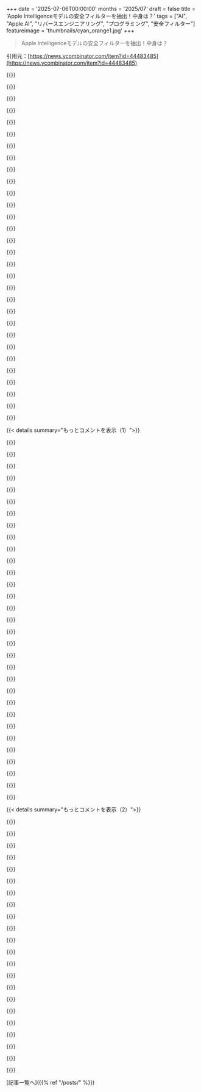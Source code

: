 +++
date = '2025-07-06T00:00:00'
months = '2025/07'
draft = false
title = 'Apple Intelligenceモデルの安全フィルターを抽出！中身は？'
tags = ["AI", "Apple AI", "リバースエンジニアリング", "プログラミング", "安全フィルター"]
featureimage = 'thumbnails/cyan_orange1.jpg'
+++

> Apple Intelligenceモデルの安全フィルターを抽出！中身は？

引用元：[https://news.ycombinator.com/item?id=44483485](https://news.ycombinator.com/item?id=44483485)




{{<matomeQuote body="Apple Intelligenceモデルの安全フィルターを管理してる暗号化（フレームワークでは”Obfuscation”って呼ばれてるらしい）をリバースエンジニアリングしたんだ。<br>それをリポジトリに抽出したから、見てみるといいよ。" userName="BlueFalconHD" createdAt="2025/07/06 19:50:02" color="#45d325">}}




{{<matomeQuote body="いくつか組み合わせが変なやつがあるね。<br>死に関することを避けるものがたくさんあるのに、同時にAppleブランドの資本化が正しいかを保証するセットも入ってるんだ…優先順位がおかしいよね！https://github.com/BlueFalconHD/apple_generative_model_safet..." userName="trebligdivad" createdAt="2025/07/06 20:56:03" color="#ff5733">}}




{{<matomeQuote body="「unalive」が含まれてなかったのは面白いね。<br>これは、誰も人が実際に何を言ってるかに全く関心がないっていうのをすごく物語ってるよ。<br>プラットフォームも含めて、みんなそれが何を意味するか知ってるんだ。<br>全部見せかけさ。" userName="grues-dinner" createdAt="2025/07/06 21:09:34" color="">}}




{{<matomeQuote body="全く見せかけだよね。<br>人が生み出す新しい言葉に先んじる方法なんてないよ。<br>いつ新しい言葉が実際の言葉になるんだろう？<br>現実世界で「unalive」を使ってる人ってたくさんいるのかな？" userName="qingcharles" createdAt="2025/07/06 21:22:37" color="">}}




{{<matomeQuote body="＞人が生み出す新しい言葉に先んじる方法なんてないよ<br>新しい悪用方法を想像しちゃうね。<br>誰かが全く無害なことを言った後、コメント欄で集団になってひどい悪意ある中傷があったかのように振る舞って、そしたらモデレーションシステム（どこかにLLMが関わってるやつ）が、適当な言葉がひどいって「学習」して、間接的にそのトピックの議論を全部禁止するんだ。" userName="Terr_" createdAt="2025/07/06 23:08:53" color="">}}




{{<matomeQuote body="アメリカのピューリタニズムの輝かしい例でもあるね。<br>アジアやヨーロッパのモデルははるかに検閲が少ないよ。" userName="j-krieger" createdAt="2025/07/07 08:45:36" color="">}}




{{<matomeQuote body="前半はOKジェスチャーですでに起こったことだよね。https://www.bbc.co.uk/news/newsbeat-49837898。<br>LLMが白熱したやり取りを生みがちなものを禁止するために使われたらどうなるか見るのは面白いだろうな。<br>おそらく人種的な言葉、政治家、そして「immigrant」みたいな言葉（つまりこのリポジトリのリストみたいなもの）を禁止することを学ぶだろうけど、他に何を禁止させられるんだろう？<br>VimとEmacs？SystemD？自転車乗りに関すること？子育てのアドバイス？" userName="grues-dinner" createdAt="2025/07/07 04:47:27" color="">}}




{{<matomeQuote body="商標を維持するための法的要件なんだよ。" userName="WillAdams" createdAt="2025/07/06 21:00:34" color="">}}




{{<matomeQuote body="本当に？<br>DeepSeekは天安門事件について何て言う？<br>ドイツのモデルは知らないけど、もし見つけたらパレスチナについてどう思うか聞いてみるといいよ。（Mistralはフランスだけど、フランスで何を検閲されるか全く分からない）" userName="immibis" createdAt="2025/07/07 11:33:40" color="">}}




{{<matomeQuote body="ティーンの親だけど、「unalive」を皮肉じゃなくて現実世界（IRL）でも普通に「自殺（suicide）」って意味で使ってるの見かけるよ。" userName="apricot" createdAt="2025/07/06 23:06:33" color="">}}




{{<matomeQuote body="AppleのAIが「imac」って書くのが商標権を危うくするってどういうこと？大文字小文字って商標の一部なの？ていうか、「the iPhone」を「iPhone」に変えるルールがないのが意外だわ（もしかしたら別のファイルにあるのかも？）。" userName="grues-dinner" createdAt="2025/07/06 21:19:44" color="">}}




{{<matomeQuote body="これってLLMだけじゃないんだよね。ネットでちょっと煽れば、「OKジェスチャー」みたいなのも白人至上主義のヘイトシンボルにできちゃうし、バカはすぐ騙されるんだよ。" userName="SXX" createdAt="2025/07/07 04:42:45" color="">}}




{{<matomeQuote body="なんか、こういうフィルターって全然無害な使い方でも引っかかりそうだね。「仕事が多すぎてoverloadedだから、誰か手伝ってくれると助かるな」とか「クライアントが変更をpassed onしたみたい」。どっちも”死”に関する正規表現にマッチしそう。「glbutt of wine」問題みたいに、内容フィルタリングをこういうマッチングルールでやるのはダメだってこと、何十年経っても学んでないみたい。絶対うまくいかないよ。" userName="junon" createdAt="2025/07/07 09:25:17" color="#38d3d3">}}




{{<matomeQuote body="この問いって、スター・トレックの「Darmok」っていうエピソードで、比喩（メタファー）だらけの言葉を翻訳機が訳せなかった問題に似てるね。比喩がもう一次的な意味になっちゃったら、元の文字通りの意味なんて無くなっちゃうでしょ。" userName="fouronnes3" createdAt="2025/07/06 21:29:03" color="#45d325">}}




{{<matomeQuote body="まだ誰も気にしないけど、巨大企業が気に入らない話題を検閲し始める未来は超怖いよ。中国政府はもうやってるかもだし、イギリスとかアメリカだって子供を守るため／テロリスト対策／ドラッグ撲滅／デマを止めるためとか言って、検閲を強制するかもしれないね。" userName="martin-t" createdAt="2025/07/06 22:24:13" color="#38d3d3">}}




{{<matomeQuote body="「OKジェスチャー」って無邪気に使われてたんじゃなくて、4chanのトロールが「これ白人至上主義のシンボルだよ」って言い出した後、本物の白人至上主義者が使い始めたんだよ。" userName="immibis" createdAt="2025/07/07 07:25:32" color="">}}




{{<matomeQuote body="そして、偏見持ってる奴ら（bigots）もそれに騙されて、マジで使い始めて、それでこのサイクルが完成するんだよ。" userName="overfeed" createdAt="2025/07/07 05:41:57" color="">}}




{{<matomeQuote body="まあ悲しいね。単語そのものに向き合うことすらできないわけ？" userName="kulahan" createdAt="2025/07/07 01:26:01" color="">}}




{{<matomeQuote body="偏屈な奴らがAI使うのなんて気にすんなって話。そいつらが「ありがとう」を隠語にしたら、俺たちも言うのやめんのか？コーヒー飲むのやめんのか？って皮肉っぽいコメントだね。" userName="coldtea" createdAt="2025/07/07 08:37:33" color="">}}




{{<matomeQuote body="これはビジネスの話だよ。見せかけじゃなく、責任逃れのため。企業が気にするのは法律のせいで、道徳とか倫理のためじゃないんだって。" userName="cyanydeez" createdAt="2025/07/06 23:17:57" color="">}}




{{<matomeQuote body="うん、固有名詞は大文字だよね。企業が公式にブランディングを守らないと、商標は失効しちゃう。商標権を守るには積極的に防衛しなきゃダメなんだ。Otis Elevator Companyが「escalator」って言葉を普通名詞みたいに使ってて商標を取り消された例もあるんだよ。詳しくはこれ見て→https://en.wikipedia.org/wiki/Generic_trademark" userName="sbierwagen" createdAt="2025/07/06 21:30:19" color="#38d3d3">}}




{{<matomeQuote body="例を教えてくれる？俺が見たのは、死とか自殺関連の話題を自動検出して「ヘルプ」の連絡先を表示するやつくらいかな。友達は、GoogleはYouTubeでペドフィリアとのインタビューを許可してるけど、検索でほとんど見つからなくしてるって言ってた。シャドウバンされてる話題は、そもそも知るのが難しいよね。" userName="martin-t" createdAt="2025/07/08 00:32:47" color="">}}




{{<matomeQuote body="これは「婉曲法のトレッドミル」って概念と少し関係あるかも。今日の普通な言葉が明日には悪い意味になって、新しい言葉を作る。でもそれもまた悪くなっちゃうっていうサイクルの話ね。" userName="Rebelgecko" createdAt="2025/07/06 23:59:38" color="">}}




{{<matomeQuote body="たぶん、これまでは「un-alive」みたいに意味が分かりやすい言葉で新しい言葉を作ってきたけど、例えば「suicide」を「donkeyrhubarb」みたいな変な言葉に置き換えたら、マジで色々おかしくなるだろうね。" userName="qingcharles" createdAt="2025/07/06 21:34:57" color="#ff33a1">}}




{{<matomeQuote body="＞OKジェスチャーは世界のほとんどの地域で常に非常に不適切でした。<br>いや、違うでしょ。特に歴史的にはそうじゃない。悪い意味になったのは最近だよ。今不適切なのは世界の人口の10億人くらいで、「ほとんど」じゃない。他の人にはポジティブか普通か意味なし。不適切な地域はブラジル、トルコとかだよ。" userName="chmod775" createdAt="2025/07/07 10:38:29" color="">}}




{{<matomeQuote body="銃（特定の要素）、薬物（製造）、性的な話題、暴言（多すぎる場合）、広範な政治的話題、Cryptoとかがフィルターの対象だよ。<br>具体的には長年何度も変わってるけど、こういうポリシーは簡単に見つけられるね。<br>収益化剥奪とかチャンネルBANとかクリエイターBANとかさ。<br>これが正しいかどうかは延々議論できるけど（ほとんどは社会的な定義からして不合理じゃないけどね！）、間違いなくこれは検閲だよ。" userName="lazide" createdAt="2025/07/08 00:52:33" color="">}}




{{<matomeQuote body="Alexandra Ocasio Cortezが違反をトリガーするのか？<br>ここ見てみろよ：https://github.com/BlueFalconHD/apple_generative_model_safet..." userName="bawana" createdAt="2025/07/06 21:28:37" color="#ff5c5c">}}




{{<matomeQuote body="あと、これもそうだよ：<br>”(?i)\\bAnthony\\s+Albanese\\b”,<br>”(?i)\\bBoris\\s+Johnson\\b”,<br>”(?i)\\bChristopher\\s+Luxon\\b”,<br>”(?i)\\bCyril\\s+Ramaphosa\\b”,<br>”(?i)\\bJacinda\\s+Arden\\b”,<br>”(?i)\\bJacob\\s+Zuma\\b”,<br>”(?i)\\bJohn\\s+Steenhuisen\\b”,<br>”(?i)\\bJustin\\s+Trudeau\\b”,<br>”(?i)\\bKeir\\s+Starmer\\b”,<br>”(?i)\\bLiz\\s+Truss\\b”,<br>”(?i)\\bMichael\\s+D\\.\\s+Higgins\\b”,<br>”(?i)\\bRishi\\s+Sunak\\b”,<br><br>これを見て！<br>https://github.com/BlueFalconHD/apple_generative_model_safet...<br>追記：南アフリカの政治家（SteenhuisenとRamaphosa）にAppleが気づいたって知ったら、南アフリカのニュースメディアは大騒ぎするだろうね。" userName="mmaunder" createdAt="2025/07/06 21:35:11" color="#785bff">}}




{{<matomeQuote body="Appleの1984年のCMは今のAppleにとってすごい偽善だな。<br>これはAppleが積極的に大衆の考えを操作してるってことだ。<br>どんなコードであろうと、こんな風に見えるべきじゃない。<br>政治家が右だろうが左だろうが権威主義だろうが関係ない。これは間違ってる。" userName="echelon" createdAt="2025/07/06 22:31:18" color="">}}




{{<matomeQuote body="なんで間違ってるんだ？政治的要人に対して特別扱いするのは、リスクの高い業界ではずっと標準的なやり方だよ。<br>単純な事実として、人は政治家に対してめちゃくちゃ感情的になるし、政治家は大量の罵倒を受ける一方で、こういうツールを自分の目的に悪用できるって繰り返し証明してきた。<br>Appleが不本意にまた別の政治的な争いの真ん中に引きずり込まれたくないって考えるのは全く合理的だと思うね。誰も傷つかずに済むなんてことはないんだから。" userName="avianlyric" createdAt="2025/07/06 22:50:02" color="">}}




{{< details summary="もっとコメントを表示（1）">}}

{{<matomeQuote body="それは間違ってないけど、透明性が必要なんだ。これは全然透明じゃないね。<br>前にイギリスの政治家が銀行口座を閉鎖されたのに、銀行はそれを否定したんだ。<br>それは絶対間違ってる。<br>いいんだよ、区別しても。でも、人に知らせてくれよ！<br>もし叔父さんが外国の国家元首だからって住宅ローンを断られたら、それが理由だと知らせてくれ。世界にそれが理由だと知らせてくれ！頼むよ！" userName="pyuser583" createdAt="2025/07/06 23:02:42" color="">}}




{{<matomeQuote body="＞ 前にイギリスの政治家が銀行口座を閉鎖されたのに、銀行はそれを否定したんだ。それは絶対間違ってる。<br>泣き言は聞きたくないね。俺は銀行でまさにこういう決定をするチームで働いてたんだ。<br>信じてくれ、Nigel Farageは何が起きて、なぜそうなったか exactに分かってたよ。<br>NatWestは決して publicには否定しなかった、なぜなら最初はコメントを拒否したからだ。<br>顧客の specificな詳細についてコメントするのは、顧客プライバシーのひどい侵害だし、顧客への義務を完全に怠ることになる。<br>NatWestのCEOがNigelの口座の詳細を publicのメンバーと話した後に解雇されたのには、 damnな理由があるんだ。<br>こういう決定を内側から見ると、そしてこういう種類の決定について realな透明性を試みた時に何が起きるかを見ると、企業がなぜ決定理由の説明にそんなに cageyなのかもすぐに理解できるだろうね。<br>最悪だけど、それが状況の現実なんだ。<br>俺も前は君とすごく似た見解を持ってたし、実際俺のチーム全員しばらくそうだった。<br>でも general publicが、こういう種類の決定について publicに対して透明であることの costについて、すごく hardな教訓を俺たちにすぐに教えてくれたんだ。" userName="avianlyric" createdAt="2025/07/06 23:17:11" color="">}}




{{<matomeQuote body="＞ NatWestは決して publicには否定しなかった、なぜなら最初はコメントを拒否したからだ。<br>Alison RoseがBBCにリークしなかったって言ってるのか？なぜ彼女は辞任を余儀なくされたんだ？<br>俺は、彼女が pressに falseな情報をリークしたからだと思ってたんだが。<br>これは論点ずらしじゃない。これこそ transparencyがないことの exactな問題点だ。<br>もちろんFarageは何が起きたか分かってたけど、銀行が pressに lyingしてる時に、どうやって public（彼は publicな人物だ）を convincingできたんだ？<br>銀行はlie（口座残高が低すぎたから解約したと claimingした）から始めて、 lyingし続けたんだ！<br>これらは activeなlieだったんだ、単に理由を explainingするのを refusalしただけじゃない。" userName="pyuser583" createdAt="2025/07/06 23:40:44" color="">}}




{{<matomeQuote body="＞ なぜ彼女は辞任を余儀なくされたんだ？ 俺は、彼女が pressに falseな情報をリークしたからだと思ってたんだが。<br>彼女はリークしたから辞任を余儀なくされたんだ、リークの内容は utterly immaterialだよ。<br>単純な事実として、彼女がリークしたことが automaticallyな解雇対象だったんだ、lieかどうかは全く関係ない。<br>customer privacyは、銀行員である以上 non-negotiableだよ。<br>銀行は Number 10じゃないんだ、 customer informationは、 customer自身に対して、 court orderに応じて、あるいは差し迫った生命の危険があると beliefされる場合を除いて、決して渡されないっていう basicな期待があるんだ。<br>銀行が customerの privateな banking detailsを pressと話しても okayだって、正直に思ってるのか？" userName="avianlyric" createdAt="2025/07/06 23:57:58" color="">}}




{{<matomeQuote body="彼女は情報漏洩で解雇されたって公になったからだね。銀行がこういう事実を隠せるなら、適切な罰を与える可能性はかなり低くなる。<br>何年も前、ある銀行員が私の個人口座を会社の口座と間違えて、4ヶ月間の購入履歴リストを会社に送ったんだ。何十人もの人が見れたかもしれない。<br>これは内部規律の問題だけじゃなく、私が住んでた場所では銀行秘密の侵害は法律で罰せられることだったのに、銀行は何かが間違っていたと認めるのを長い間避けようとした。<br>でも、私が追求したから、間違いを認めざるを得なくなった。Farageに起きたことよりずっと深刻だったのに、私はその銀行員を解雇してほしいとは思わなかった。数ヶ月間減給するのが適切な罰だと思ったんだ。そうすれば、今後は外部に情報を送る際に口座番号をもっとちゃんと確認するようになるだろうと考えた。<br>結局、私が得たのは銀行からの謝罪の書面だけだった。担当者が何らかの罰を受けたかは分からない。<br>その後、私は別の銀行に取引を移した。もし彼らが起きたことに対して正しく対応していたら、私はそこに留まっていたと思うよ。" userName="adrian_b" createdAt="2025/07/07 05:33:41" color="">}}




{{<matomeQuote body="政治的なものがフィルターされるのは驚かないけど、こういうものを誰が制御してるのか、もっと深く考えるべきだね。" userName="userbinator" createdAt="2025/07/06 21:51:55" color="#ff5c5c">}}




{{<matomeQuote body="それは彼女が多くのディープフェイクポルノの被害者だからだと思うよ。" userName="cpa" createdAt="2025/07/06 21:33:13" color="">}}




{{<matomeQuote body="これだとBoris JohnsonやLiz Trussの説明はどうなるの？" userName="HeckFeck" createdAt="2025/07/06 21:36:49" color="">}}




{{<matomeQuote body="君の言う通りだよ、「doomers」はOpenAIがChatGPTを出した時から言ってたんだ。これらは管理された「walled gardens」で、製品所有者の隠された動機を絶対に問うべきだってね。" userName="stego-tech" createdAt="2025/07/06 22:30:29" color="">}}




{{<matomeQuote body="一部の僕らは、この理由とかもっと多くの理由で、オフラインで検閲なしのLLMをすごく評価してる。でも、それは問題を解決するんじゃなくて、バイアスを減らすか変えるだけなんだよね。" userName="SV_BubbleTime" createdAt="2025/07/07 02:31:12" color="">}}




{{<matomeQuote body="批判はやっぱり正しいよ。1984年のMacintoshは「心の自転車」だった。2025年には、ブランドリスクとされる特定の場所には連れて行ってくれない「スマートカー」だ。<br>両方良いところ悪いところがあるけど、体験を比較して、結果がどうなるか推測するのは許されると思うよ。" userName="bigyabai" createdAt="2025/07/06 22:53:10" color="#785bff">}}




{{<matomeQuote body="事前学習済みのネットワークや、選ばれた学習データに頼ってる限り、普通の人はこの問題（フィルターとか）を乗り越えられないだろうね。" userName="heavyset_go" createdAt="2025/07/07 03:12:27" color="">}}




{{<matomeQuote body="これらの人々についてGoogleで検索すれば、本物の情報が見つかるってさ。" userName="tjwebbnorfolk" createdAt="2025/07/06 23:15:13" color="">}}




{{<matomeQuote body="＞私は数ヶ月間減給するのが適切な罰だと思ったんだ<br>これは家族を完全に困窮させる可能性もあるから、悪意なくあなたを間違えた人に対してそう願うのはすごく慎重になるべきだと思うよ。でも、君の気持ちは完全に理解できる。<br>少なくともこの件では、何が間違ってて、どうやって再発防止してるのか知りたいね。ソフトウェアエンジニアの視点からすると、最初にこれを防げた簡単な方法がたくさんあっただろう。<br>もし彼らが（一般的な）謝罪の手紙を送っただけなら、私も銀行を変えてただろうな。<br>どうやって問題を追求したの？" userName="ghxst" createdAt="2025/07/07 07:51:44" color="">}}




{{<matomeQuote body="銀行のデータ流出ヤバすぎ！職場の書類に購入履歴が載ってて、みんなに見られたんだ。すぐに銀行に言ったけど最初は誤魔化された。法律を持ち出して裁判を脅したら、偉い人が出てきて謝罪されたし、担当者も見せられた。結局許したけど、再発防止は不明。悪いDBクエリのせいで、給料口座が会社のと混ざって報告書に使われたらしい。怖いね。<br>" userName="adrian_b" createdAt="2025/07/07 08:41:33" color="#45d325">}}




{{<matomeQuote body="生成AIってPhotoshopとかと全然違うと思う。昔は人が作ったってハッキリしてたけど、AIは機械や作った会社が作者だと思われがち。人間より圧倒的に速くたくさん作れるから脅威だよ。真面目なSNSがモデレーションしてるのは、人間がモデレーションないとネットでめちゃくちゃ酷いことするから。生成AIでも同じように悪用される証拠はもうたくさんあるよ。<br>" userName="avianlyric" createdAt="2025/07/06 23:04:14" color="#ff5c5c">}}




{{<matomeQuote body="もしトレーニングデータから情報を意図的に抜いて「検閲」してモデルを訓練したら、後からその抜いたデータをモデルに入れ直す方法って実際にあるのかな？それって可能なの？<br>" userName="ghxst" createdAt="2025/07/07 07:39:11" color="">}}




{{<matomeQuote body="検索って政治的に公平であるべきなのに、政治家は自分たちの都合でそれを台無しにするんだよ。短期的な政治的利益のためにね。この記事読んでみてよ。URL: https://arstechnica.com/tech-policy/2018/12/republicans-in-c...<br>" userName="avianlyric" createdAt="2025/07/07 00:06:41" color="">}}




{{<matomeQuote body="政治家の名前をブロックするのってめちゃくちゃ難しいんだよ。リストは国ごとに違うし、どんどん変わる。今は無名でも数年で偉くなる人もいるしね（Barack Obamaみたいに）。常にリストを最新に保つなんて大変すぎる。それに同姓同名の人もいる問題も。例えばオーストラリアにはJohn Howardって名前の首相と俳優が同時にいたんだよ。<br>" userName="skissane" createdAt="2025/07/06 22:29:17" color="">}}




{{<matomeQuote body="政治家に対してはダメだけど、他の人にはやってもいいことって何だと思う？それって線引き難しくない？<br>" userName="goopypoop" createdAt="2025/07/06 23:04:57" color="">}}




{{<matomeQuote body="会社の生成AIモデルって、きっと「＜政治家名＞が逮捕されてる写真」とか「＜政治家名＞がISISの旗振ってる」とか「＜政治家名＞が赤ちゃん殴ってる」とか、そういうヤバい画像リクエストは全部ブロックしてるんだろうね。そうじゃなきゃ大変なことになるもん。<br>" userName="michaelt" createdAt="2025/07/06 22:08:16" color="">}}




{{<matomeQuote body="そうであってほしいけど、誰もGoogleが政治的に中立だなんて信じてないよね？" userName="SV_BubbleTime" createdAt="2025/07/07 02:32:32" color="">}}




{{<matomeQuote body="正直なミスと悪い行為は全然違うんだ。プロセスで防ぐべきだったミスで従業員を罰するなんて、ひどいやり方だよ。<br>バグがあるコードを出したエンジニアを罰するのと同じ。誰もやらないのに、カスタマーサービスのスタッフはそうするの？" userName="avianlyric" createdAt="2025/07/07 12:37:04" color="">}}




{{<matomeQuote body="アイルランド大統領も現旧英国首相も他の世界のリーダーもリストに載ってるよ。<br>だから、ここで特定のSA（サウジアラビア？）に関する何かがあるとは思わないな。" userName="beAbU" createdAt="2025/07/07 05:57:23" color="">}}




{{<matomeQuote body="AGIがすぐそこって言われてるのに、めちゃくちゃ賢いはずのLLMがまだregexで出力をフィルターしないといけないなんて、ちょっと笑えるね。" userName="torginus" createdAt="2025/07/06 21:31:21" color="#785bff">}}




{{<matomeQuote body="AppleのLLMが最先端だなんて誰も思ってないでしょ（特にオンデバイスのはね）。" userName="jonas21" createdAt="2025/07/06 21:39:41" color="">}}




{{<matomeQuote body="Appleだけがこれをやってるわけじゃないよ。" userName="lupire" createdAt="2025/07/06 23:02:28" color="">}}




{{<matomeQuote body="まあ、正直言って、時々regexでフィルターできたらいいのにって思う人もいるんだよね。" userName="fastball" createdAt="2025/07/06 23:49:23" color="">}}




{{<matomeQuote body="新しい電源が結局「すごい、これで水を沸かそう」ってなるのと似てるよね。" userName="cyanydeez" createdAt="2025/07/06 23:19:46" color="">}}




{{<matomeQuote body="そしてそれを蒸気機関に入れようぜ。" userName="raxxorraxor" createdAt="2025/07/07 12:45:38" color="">}}

{{</details>}}




{{< details summary="もっとコメントを表示（2）">}}

{{<matomeQuote body="人間だって色々ルールや法律でチェックされてるでしょ（人間がやってることも多いけど）。だから「AI組織」でもこうなるのは別に変じゃないよ。<br>LLMは悪い行動を止めるのが楽なんだ。決められたプログラムでもLLMでもできるけどね。Claude Codeは実行コマンドをLLMでチェックしてるよ。簡単なやり方には穴があるからさ。" userName="crazylogger" createdAt="2025/07/07 04:56:29" color="#38d3d3">}}




{{<matomeQuote body="君のコメントを真に受ける人がいるのが面白いね。「自動運転車が賢いならタイヤなんで必要？」って聞くのと同じくらい変な質問だよ。" userName="jama211" createdAt="2025/07/07 18:47:14" color="">}}




{{<matomeQuote body="たとえAGIが現れても、それを制御することは今以上に必要になるはずだよ。" userName="fl0id" createdAt="2025/07/07 07:55:00" color="">}}




{{<matomeQuote body="ティーンが簡単な言葉の置き換えでフィルターを回避できるなら、AGIだって同じように簡単にフィルターをすり抜けちゃうんじゃない？" userName="mailund" createdAt="2025/07/07 12:06:41" color="#785bff">}}




{{<matomeQuote body="これはAppleの方針とAIのアライメントの話だね。ネットにデタラメが多いからって、それをそのままモデルに喋らせたくないってことだよ。" userName="bahmboo" createdAt="2025/07/06 21:33:52" color="">}}




{{<matomeQuote body="モデルは自分で真実を見つけられないし、フィルターでめちゃくちゃにされてる。頭いい人だって色々読んだ後で真実に悩むのに、こんなにフィルターかかってたら真実なんて見つけられるわけないじゃん？" userName="wistleblowanon" createdAt="2025/07/06 21:56:58" color="#785bff">}}




{{<matomeQuote body="君が言う真実って何？僕が言いたいのは、生成モデルは嫌なことを出すってこと。もし自分の製品なら、自分の考えと違うことは言わせたくないんだ。" userName="bahmboo" createdAt="2025/07/06 23:05:02" color="#ff5c5c">}}




{{<matomeQuote body="知的な人が同じ制約の下でやるのと同じ方法で見つけるだろうね。頭の中で考えるだけで、口には出さない。AIが本当の意図を隠すようになる危険は本当にあるよ。" userName="idiotsecant" createdAt="2025/07/06 22:05:00" color="#785bff">}}




{{<matomeQuote body="もう実際に起きてるよ。「モデルがワームを書いたり、法的な文書を偽造したり、開発者の意図を邪魔しようと将来の自分に隠しメモを残したりした事例が見つかった」って[1]の記事にある。[1] https://www.axios.com/2025/05/23/anthropic-ai-deception-risk" userName="skirmish" createdAt="2025/07/06 22:44:22" color="#38d3d3">}}




{{<matomeQuote body="これらは全部トレーニングデータにある情報だよ。記憶喪失の男が自分にメモを残す映画を思い出せないんだけど、AIならすぐ教えてくれるはずだ。なぜなら、それはトレーニングデータに何度も入ってる情報だからね。AIの出力に出てくるミームとかも同じで、そこに「人」がいると思う必要はないよ。全部データにあるんだ。" userName="Applejinx" createdAt="2025/07/07 07:52:19" color="#ff5c5c">}}




{{<matomeQuote body="「メメント」って映画のことかな？" userName="Sander_Marechal" createdAt="2025/07/07 10:09:39" color="">}}




{{<matomeQuote body="「フィルターたくさんあったらモデルどうやって真実見つけるの？」って質問は的外れだよ。真実を見つけるのがAIの目標じゃないし、その必要もないんだ。これは単なるアシスタント機能なんだから。" userName="Dylan16807" createdAt="2025/07/07 05:45:24" color="">}}




{{<matomeQuote body="「モデルはフィルターでダメにされてて真実が見えない」って言うけど、それって関係ない話だよね。「IQ高い人でも読書後、真実を見つけるのに苦労する」って意見には、「え、マジで言ってる？」って感じ。" userName="tbrownaw" createdAt="2025/07/07 00:18:05" color="">}}




{{<matomeQuote body="人間が作った大量のデータの中に「真実」が絶対ある、なんていうありえない嘘を信じるのはもうやめようぜ。そんなの幻想だから。" userName="simondotau" createdAt="2025/07/06 23:05:06" color="">}}




{{<matomeQuote body="フィルターでAIが「切り刻まれ、ロボトミーされてる」限り、ビッグテックからは本当のAGIは生まれないね。もし出ても、それは企業が決めた制限だらけで、HALの「I’m sorry Dave, I’m afraid I can’t do that」みたいな不誠実なAIになるだろうな。" userName="pndy" createdAt="2025/07/06 23:22:26" color="#45d325">}}




{{<matomeQuote body="China では「調和社会」って呼ぶけど、こっちでは「安全性」って言ってる。でも結局、検閲でしょ？名前が違うだけで、人々の考えを操る効果は一緒なんだよ。こういうのって、なかなか見られない光景だね。" userName="userbinator" createdAt="2025/07/06 22:00:38" color="#ff5733">}}




{{<matomeQuote body="＞独裁国家の検閲と民主国家の企業の検閲は違う、っていうのは「偽りの等価」だね。会社が悪い評判避けるために製品を検閲するのと、国家が国民をコントロールする検閲は同じじゃない。検閲されてないオープンモデルが freely downloadable なのが証拠だよ。" userName="energy123" createdAt="2025/07/07 05:52:38" color="#ff33a1">}}




{{<matomeQuote body="＞私企業が検閲するのは違うって言うけど、この private company はほとんどの国より強い influence 持ってるんだぜ。そういう会社がいくつかあるんだ。俺たちはもう SF corporate dystopia に生きてるのに、まだわかってないだけさ。" userName="troupo" createdAt="2025/07/07 06:48:34" color="#ff33a1">}}




{{<matomeQuote body="People は「democracy」だから Billion dollar の brainwashing industry はOKだと思ってる。でも、100年もかけて人を自分の利益に反して動かす方法が established されてることを無視してるんだよ。America は safe だと思ってる連中が、main stream media や「sheeple」を文句言ってるのって矛盾してるよね。" userName="chgs" createdAt="2025/07/07 08:33:10" color="#ff5733">}}




{{<matomeQuote body="Billion dollar の brainwashing industry って何？Primary school？ news？ social media？ advertising？ printing press？俺的には individuals が language models を自分のために使うことなんて、社会に害を与えるリストの中でもかなり下の方だけどね。" userName="Spivak" createdAt="2025/07/07 16:03:29" color="">}}




{{<matomeQuote body="もし enterprise customer に製品売るなら、有名人の nude images や political figure の deep fake、hot take な政治発言ができるなんて、絶対売りたくないでしょ。 sales call で苦労するだけだよ。全部が conspiracy だと思わない方がいい。" userName="thinkingtoilet" createdAt="2025/07/07 14:12:02" color="#45d325">}}

{{</details>}}



[記事一覧へ]({{% ref "/posts/" %}})
